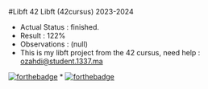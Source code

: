 #Libft 42
 Libft (42cursus) 2023-2024
* Actual Status : finished.
* Result : 122%
* Observations : (null)
* This is my libft project from the 42 cursus, need help : ozahdi@student.1337.ma

  
[![forthebadge](https://forthebadge.com/images/badges/built-with-love.svg)](https://forthebadge.com)  *  [![forthebadge](https://forthebadge.com/images/badges/made-with-c.svg)](https://forthebadge.com)
